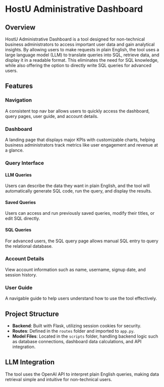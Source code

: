 # HostU Administrative Dashboard

## Overview
HostU Administrative Dashboard is a tool designed for non-technical business administrators to access important user data and gain analytical insights. By allowing users to make requests in plain English, the tool uses a large language model (LLM) to translate queries into SQL, retrieve data, and display it in a readable format. This eliminates the need for SQL knowledge, while also offering the option to directly write SQL queries for advanced users.

## Features
### Navigation
A consistent top nav bar allows users to quickly access the dashboard, query pages, user guide, and account details.

### Dashboard
A landing page that displays major KPIs with customizable charts, helping business administrators track metrics like user engagement and revenue at a glance.

### Query Interface
#### LLM Queries
Users can describe the data they want in plain English, and the tool will automatically generate SQL code, run the query, and display the results.

#### Saved Queries
Users can access and run previously saved queries, modify their titles, or edit SQL directly.

#### SQL Queries
For advanced users, the SQL query page allows manual SQL entry to query the relational database.

### Account Details
View account information such as name, username, signup date, and session history.

### User Guide
A navigable guide to help users understand how to use the tool effectively.

## Project Structure
- **Backend**: Built with Flask, utilizing session cookies for security.
- **Routes**: Defined in the `routes` folder and imported to `app.py`.
- **Model Files**: Located in the `scripts` folder, handling backend logic such as database connections, dashboard data calculations, and API integration.

## LLM Integration
The tool uses the OpenAI API to interpret plain English queries, making data retrieval simple and intuitive for non-technical users.
